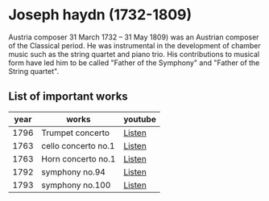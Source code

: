 # Joseph haydn (1732-1809)

Austria composer 31 March 1732 – 31 May 1809) was an Austrian composer of the Classical period. He was instrumental in the development of chamber music such as the string quartet and piano trio. His contributions to musical form have led him to be called "Father of the Symphony" and "Father of the String quartet".

## List of important works

| year | works | youtube |
| -----| ------| --------|
| 1796 | Trumpet concerto | [Listen](https://youtu.be/NHjgSiTBddM?feature=shared) |
| 1763 | cello concerto no.1|[Listen](https://youtu.be/nvu1M5vt_FQ?feature=shared)|
| 1763 | Horn concerto no.1|[Listen](https://youtu.be/hYG3C4hI0EU?feature=shared) |
| 1792 | symphony no.94|[Listen](https://youtu.be/pRLWjurTbbY?feature=shared)|
| 1793 | symphony no.100|[Listen](https://youtu.be/3bQovHT642w?feature=shared)|
